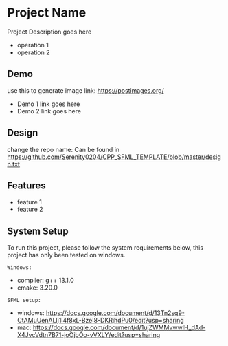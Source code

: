 
# Project Name
Project Description goes here

* operation 1
* operation 2


## Demo
use this to generate image link: https://postimages.org/
* Demo 1
link goes here
* Demo 2
link goes here


## Design
change the repo name:
Can be found in https://github.com/Serenity0204/CPP_SFML_TEMPLATE/blob/master/design.txt


## Features

- feature 1
- feature 2


## System Setup

To run this project, please follow the system requirements below, this project has only been tested on windows.


`Windows: `
  - compiler: g++ 13.1.0 
  - cmake: 3.20.0

`SFML setup: `
  - windows: https://docs.google.com/document/d/13Tn2sq9-CtAMuUenALlj1l4f8xL-BzeI8-DKRjhdPu0/edit?usp=sharing
  - mac: https://docs.google.com/document/d/1ujZWMMvwwIH_dAd-X4JvcVdtn7B71-joOjbOo-vVXLY/edit?usp=sharing

